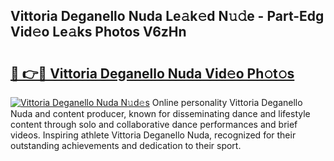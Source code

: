 ## Vittoria Deganello Nuda Le𝚊k𝚎d N𝚞𝚍e - Part-Edg Vid𝚎o Le𝚊ks Photos V6zHn

# <h2><a href="http://fbfgpy.evod.top/?m=Vittoria+Deganello+Nuda">🔗 👉🔴 Vittoria Deganello Nuda Vid𝚎o Ph𝚘t𝚘s</a></h2>

[![Vittoria Deganello Nuda N𝚞d𝚎s](https://i.imgur.com/8V9OHl7.gif)](http://fbfgpy.evod.top/?m=Vittoria+Deganello+Nuda)
Online personality Vittoria Deganello Nuda and content producer, known for disseminating dance and lifestyle content through solo and collaborative dance performances and brief videos. Inspiring athlete Vittoria Deganello Nuda, recognized for their outstanding achievements and dedication to their sport. 
